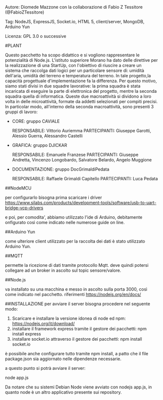 ﻿ Autore: Diomede Mazzone con la collaborazione di Fabio Z Tessitore (@FabioZTessitore)

Tag: NodeJS, ExpressJS, Socket.io, HTML 5, client/server, MongoDB, Arduino Yun

Licenza: GPL 3.0 o successive

#PLANT

Questo pacchetto ha scopo didattico e si vogliono rappresentare le potenzialità di Node.js. L'istituto superiore Morano ha dato delle direttive per la realizzazione di una StartUp,
con l'obiettivo di riuscire a creare un sistema che raccolga dati logici per un particolare sensore di: umidità dell'aria, umidità del terreno e temperatura del terreno.
In tale progetto,la capacità progettuale d'implementazione fa la differenza. Per questo motivo, siamo stati divisi in due squadre lavorative: la prima squadra è stata incaricata 
di eseguire la parte di elettronica del progetto, mentre la seconda squadra quella di informatica. Queste due macroattività si dividono a loro volta in delle microattività, formate da
addetti selezionati per compiti precisi. In particolar modo, all'interno della seconda macroattività, sono presenti 3 gruppi di lavoro:

- CORE: gruppo CAVIALE
  
  RESPONSABILE: Vittorio Auriemma
  PARTECIPANTI: Giuseppe Garotti, Alessio Guerra, Alessandro Castelli

- GRAFICA: gruppo DJICKAR
  
  RESPONSABILE: Emanuele Franzese
  PARTECIPANTI: Giuseppe Andretta, Vincenzo Longobardo, Salvatore Belardo, Angelo Muggione

- DOCUMENTAZIONE: gruppo DocGrimaldiPedata
  
  RESPONSABILE: Raffaele Grimaldi Capitello
  PARTECIPANTI: Luca Pedata

##NodeMCU 

per configurarlo bisogna prima scaricare i driver
https://www.silabs.com/products/development-tools/software/usb-to-uart-bridge-vcp-drivers

e poi, per comodita', abbiamo utilizzato l'ide di Arduino, debitamente onfigurato così come indicato nelle numerose guide on line.

##Arduino Yun

come ulteriore client utilizzato per la raccolta dei dati è stato utilizzato Arduino Yun.

##MQTT

permette la ricezione di dati tramite protocollo Mqtt. deve quindi potersi collegare ad un broker in ascolto sul topic sensore/valore.


##Node.js

va installato su una macchina e messo in ascolto sulla porta 3000, così come indicato nel pacchetto. riferimenti https://nodejs.org/en/docs/

##INSTALLAZIONE
per avviare il server bisogna procedere nel seguente modo:

1. Scaricare e installare la versione idonea di node ed npm: https://nodejs.org/it/download/
2. installare il framework express tramite il gestore dei pacchetti: npm install express
3. installare socket.io attraverso il gestore dei pacchetti: npm install socket.io

è possibile anche configurare tutto tramite npm install, a patto che il file package.json sia aggiornato nelle dipendenze necessarie.
 

a questo punto si potrà avviare il server:

node app.js

Da notare che su sistemi Debian Node viene avviato con nodejs app.js, in quanto node è un altro applicativo presente sui repository.
